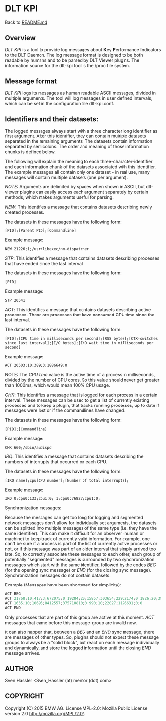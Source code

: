 # DLT KPI

Back to [README.md](../README.md)

## Overview

*DLT KPI* is a tool to provide log messages about **K**ey **P**erformance **I**ndicators to the DLT Daemon. The log message format is designed to be both readable by humans and to be parsed by DLT Viewer plugins.
The information source for the dlt-kpi tool is the /proc file system.

## Message format

*DLT KPI* logs its messages as human readable ASCII messages, divided in multiple arguments. The tool will log messages in user defined intervals, which can be set in the configuration file dlt-kpi.conf.

## Identifiers and their datasets:

The logged messages always start with a three character long identifier as first argument. After this identifier, they can contain multiple datasets separated in the remaining arguments. The datasets contain information separated by semicolons. The order and meaning of those information chunks is defined below.

The following will explain the meaning to each three-character-identifier and each information chunk of the datasets associated with this identifier. The example messages all contain only one dataset - in real use, many messages will contain multiple datasets (one per argument).

*NOTE:* Arguments are delimited by spaces when shown in ASCII, but dlt-viewer plugins can easily access each argument separately by certain methods, which makes arguments useful for parsing.

*NEW*: This identifies a message that contains datasets describing newly created processes.

The datasets in these messages have the following form:

`[PID];[Parent PID];[Commandline]`

Example message:

`NEW 21226;1;/usr/libexec/nm-dispatcher`

*STP*: This identifies a message that contains datasets describing processes that have ended since the last interval.

The datasets in these messages have the following form:

`[PID]`

Example message:

`STP 20541`

*ACT*: This identifies a message that contains datasets describing active processes. These are processes that have consumed CPU time since the last interval.

The datasets in these messages have the following form:

`[PID];[CPU time in milliseconds per second];[RSS bytes];[CTX-switches since last interval];[I/O bytes];[I/O wait time in milliseconds per second]`

Example message:

`ACT 20503;10;389;3;1886649;0`

NOTE: The *CPU time* value is the active time of a process in milliseconds, divided by the number of CPU cores. So this value should never get greater than 1000ms, which would mean 100% CPU usage.

*CHK*: This identifies a message that is logged for each process in a certain interval. These messages can be used to get a list of currently existing processes and to keep a plugin, that tracks running processes, up to date if messages were lost or if the commandlines have changed.

The datasets in these messages have the following form:

`[PID];[Commandline]`

Example message:

`CHK 660;/sbin/audispd`

*IRQ*: This identifies a message that contains datasets describing the numbers of interrupts that occurred on each CPU.

The datasets in these messages have the following form:

`[IRQ name];cpu[CPU number];[Number of total interrupts];`

Example message:

`IRQ 0;cpu0:133;cpu1:0; 1;cpu0:76827;cpu1:0;`

Synchronization messages:

Because the messages can get too long for logging and segmented network messages don't allow for individually set arguments, the datasets can be splitted into multiple messages of the same type (i.e. they have the same identifier). This can make it difficult for an observer (human or machine) to keep track of currently valid information. For example, one can't be sure if a process is part of the list of currently active processes or not, or if this message was part of an older interval that simply arrived too late. So, to correctly associate these messages to each other, each group of potentially "segmented" messages is surrounded by two synchronization messages which start with the same identifier, followed by the codes _BEG_ (for the opening sync message) or _END_ (for the closing sync message). Synchronization messages do not contain datasets.

Example (Messages have been shortened for simplicity):

```c
ACT BEG
ACT 21768;10;417;3;672075;0 19284;20;15857;303654;22932174;0 1826;20;39781;4404293;154392870;0
ACT 1635;10;10696;8412557;375710810;0 990;10;22027;1176631;0;0
ACT END
```

Only processes that are part of this group are active at this moment. *ACT* messages that came before this message-group are invalid now.

It can also happen that, between a *BEG* and an *END* sync message, there are messages of other types. So, plugins should not expect these message groups to always be a "solid block", but react on each message individually and dynamically, and store the logged information until the closing *END* message arrives.

## AUTHOR

Sven Hassler <Sven_Hassler (at) mentor (dot) com>

## COPYRIGHT

Copyright (C) 2015 BMW AG. License MPL-2.0: Mozilla Public License version 2.0 <http://mozilla.org/MPL/2.0/>.
